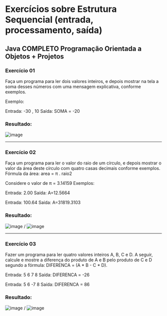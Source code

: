# Exercícios sobre Estrutura Sequencial (entrada, processamento, saída)

## Java COMPLETO Programação Orientada a Objetos + Projetos

### Exercício 01

 Faça um programa para ler dois valores inteiros, e depois mostrar na tela a soma desses números com uma mensagem explicativa, conforme exemplos.

Exemplo:

Entrada: -30 , 10  Saída: SOMA = -20

### Resultado:

![image](https://user-images.githubusercontent.com/92825608/204096430-5989ec47-63cd-4513-94b2-a6a94bd992e9.png)

***********************************************************************************************************************************************
### Exercício 02

Faça um programa para ler o valor do raio de um círculo, e depois mostrar o valor da área deste círculo com quatro casas decimais conforme exemplos.
Fórmula da área: area = π . raio2

Considere o valor de π = 3.14159
Exemplos:

Entrada: 2.00 Saída: A=12.5664

Entrada: 100.64 Saída: A=31819.3103

### Resultado: 

![image](https://user-images.githubusercontent.com/92825608/204097876-b080fa82-ee5c-4ccc-9d45-93df7c493ee9.png)     / ![image](https://user-images.githubusercontent.com/92825608/204097975-3e1bf6d5-63bd-40ea-8dff-c4173a9e184d.png)
***********************************************************************************************************************************************

### Exercício 03

Fazer um programa para ler quatro valores inteiros A, B, C e D. A seguir, calcule e mostre a diferença do produto de A e B pelo produto de C e D segundo a fórmula: DIFERENCA = (A * B - C * D).

Entrada: 5 6 7 8 Saída: DIFERENCA = -26

Entrada: 5 6 -7 8 Saída: DIFERENCA = 86

### Resultado: 

![image](https://user-images.githubusercontent.com/92825608/204142632-cb3d446d-c3b0-42ea-a96a-bd860efaeb7b.png) / ![image](https://user-images.githubusercontent.com/92825608/204142660-e276c474-a8e1-4205-beb4-be3a467ecd0b.png)


